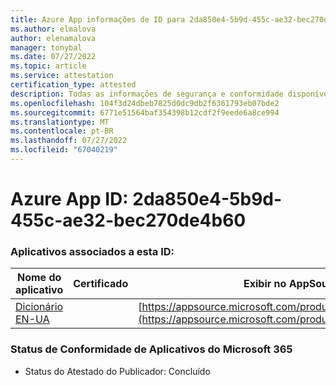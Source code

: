 ```yaml
---
title: Azure App informações de ID para 2da850e4-5b9d-455c-ae32-bec270de4b60
ms.author: elmalova
author: elenamalova
manager: tonybal
ms.date: 07/27/2022
ms.topic: article
ms.service: attestation
certification_type: attested
description: Todas as informações de segurança e conformidade disponíveis para 2da850e4-5b9d-455c-ae32-bec270de4b60.
ms.openlocfilehash: 104f3d24dbeb7825d0dc9db2f6361793eb07bde2
ms.sourcegitcommit: 6771e51564baf354398b12cdf2f9eede6a8ce994
ms.translationtype: MT
ms.contentlocale: pt-BR
ms.lasthandoff: 07/27/2022
ms.locfileid: "67040219"
---
```

# <a name="azure-app-id-2da850e4-5b9d-455c-ae32-bec270de4b60"></a>Azure App ID: 2da850e4-5b9d-455c-ae32-bec270de4b60


### <a name="apps-associated-with-this-id"></a>Aplicativos associados a esta ID:
| **Nome do aplicativo** | **Certificado** | **Exibir no AppSource** |
|--------------|---------------|-----------------------|
| [Dicionário EN-UA](../forward/WA200004310.md) |  | [https://appsource.microsoft.com/product/office/WA200004310](https://appsource.microsoft.com/product/office/WA200004310) |

### <a name="microsoft-365-app-compliance-status"></a>Status de Conformidade de Aplicativos do Microsoft 365
- Status do Atestado do Publicador: Concluído

